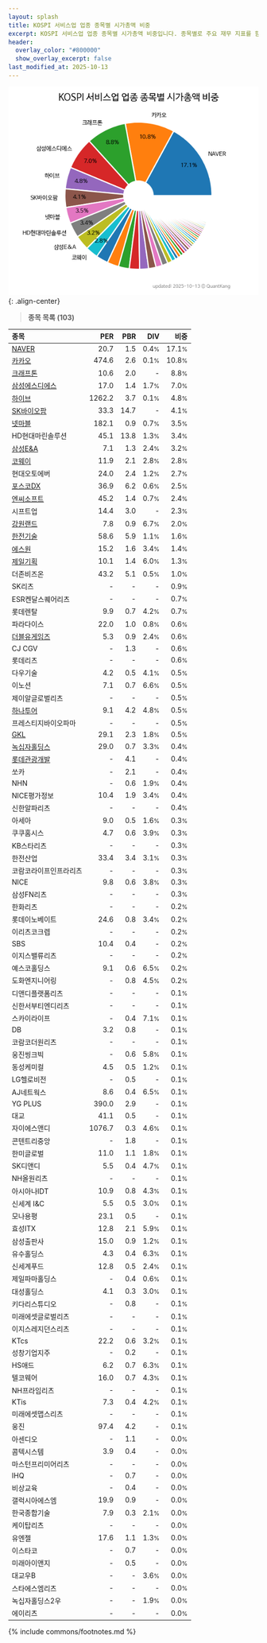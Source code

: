 ```yaml
---
layout: splash
title: KOSPI 서비스업 업종 종목별 시가총액 비중
excerpt: KOSPI 서비스업 업종 종목별 시가총액 비중입니다. 종목별로 주요 재무 지표를 함께 표시합니다.
header:
  overlay_color: "#800000"
  show_overlay_excerpt: false
last_modified_at: 2025-10-13
---
```



![KOSPI 서비스업 업종 종목별 시가총액 비중](/stats/sector/images/kospi_업종_서비스업_종목.png){: .align-center}


> **종목 목록 (103)**<a id="list"></a>

| **종목** | **PER** | **PBR** | **DIV** | **비중** |
| :------- | ------: | ------: | ------: | -------: |
| [NAVER](/035420/) | 20.7 | 1.5 | 0.4<small>%</small> | 17.1<small>%</small> |
| [카카오](/035720/) | 474.6 | 2.6 | 0.1<small>%</small> | 10.8<small>%</small> |
| [크래프톤](/259960/) | 10.6 | 2.0 | - | 8.8<small>%</small> |
| [삼성에스디에스](/018260/) | 17.0 | 1.4 | 1.7<small>%</small> | 7.0<small>%</small> |
| [하이브](/352820/) | 1262.2 | 3.7 | 0.1<small>%</small> | 4.8<small>%</small> |
| [SK바이오팜](/326030/) | 33.3 | 14.7 | - | 4.1<small>%</small> |
| [넷마블](/251270/) | 182.1 | 0.9 | 0.7<small>%</small> | 3.5<small>%</small> |
| HD현대마린솔루션 | 45.1 | 13.8 | 1.3<small>%</small> | 3.4<small>%</small> |
| [삼성E&A](/028050/) | 7.1 | 1.3 | 2.4<small>%</small> | 3.2<small>%</small> |
| [코웨이](/021240/) | 11.9 | 2.1 | 2.8<small>%</small> | 2.8<small>%</small> |
| 현대오토에버 | 24.0 | 2.4 | 1.2<small>%</small> | 2.7<small>%</small> |
| [포스코DX](/022100/) | 36.9 | 6.2 | 0.6<small>%</small> | 2.5<small>%</small> |
| [엔씨소프트](/036570/) | 45.2 | 1.4 | 0.7<small>%</small> | 2.4<small>%</small> |
| 시프트업 | 14.4 | 3.0 | - | 2.3<small>%</small> |
| [강원랜드](/035250/) | 7.8 | 0.9 | 6.7<small>%</small> | 2.0<small>%</small> |
| [한전기술](/052690/) | 58.6 | 5.9 | 1.1<small>%</small> | 1.6<small>%</small> |
| [에스원](/012750/) | 15.2 | 1.6 | 3.4<small>%</small> | 1.4<small>%</small> |
| [제일기획](/030000/) | 10.1 | 1.4 | 6.0<small>%</small> | 1.3<small>%</small> |
| 더존비즈온 | 43.2 | 5.1 | 0.5<small>%</small> | 1.0<small>%</small> |
| SK리츠 | - | - | - | 0.9<small>%</small> |
| ESR켄달스퀘어리츠 | - | - | - | 0.7<small>%</small> |
| 롯데렌탈 | 9.9 | 0.7 | 4.2<small>%</small> | 0.7<small>%</small> |
| 파라다이스 | 22.0 | 1.0 | 0.8<small>%</small> | 0.6<small>%</small> |
| [더블유게임즈](/192080/) | 5.3 | 0.9 | 2.4<small>%</small> | 0.6<small>%</small> |
| CJ CGV | - | 1.3 | - | 0.6<small>%</small> |
| 롯데리츠 | - | - | - | 0.6<small>%</small> |
| 다우기술 | 4.2 | 0.5 | 4.1<small>%</small> | 0.5<small>%</small> |
| 이노션 | 7.1 | 0.7 | 6.6<small>%</small> | 0.5<small>%</small> |
| 제이알글로벌리츠 | - | - | - | 0.5<small>%</small> |
| [하나투어](/039130/) | 9.1 | 4.2 | 4.8<small>%</small> | 0.5<small>%</small> |
| 프레스티지바이오파마 | - | - | - | 0.5<small>%</small> |
| [GKL](/114090/) | 29.1 | 2.3 | 1.8<small>%</small> | 0.5<small>%</small> |
| [녹십자홀딩스](/005250/) | 29.0 | 0.7 | 3.3<small>%</small> | 0.4<small>%</small> |
| [롯데관광개발](/032350/) | - | 4.1 | - | 0.4<small>%</small> |
| 쏘카 | - | 2.1 | - | 0.4<small>%</small> |
| NHN | - | 0.6 | 1.9<small>%</small> | 0.4<small>%</small> |
| NICE평가정보 | 10.4 | 1.9 | 3.4<small>%</small> | 0.4<small>%</small> |
| 신한알파리츠 | - | - | - | 0.4<small>%</small> |
| 아세아 | 9.0 | 0.5 | 1.6<small>%</small> | 0.3<small>%</small> |
| 쿠쿠홈시스 | 4.7 | 0.6 | 3.9<small>%</small> | 0.3<small>%</small> |
| KB스타리츠 | - | - | - | 0.3<small>%</small> |
| 한전산업 | 33.4 | 3.4 | 3.1<small>%</small> | 0.3<small>%</small> |
| 코람코라이프인프라리츠 | - | - | - | 0.3<small>%</small> |
| NICE | 9.8 | 0.6 | 3.8<small>%</small> | 0.3<small>%</small> |
| 삼성FN리츠 | - | - | - | 0.3<small>%</small> |
| 한화리츠 | - | - | - | 0.2<small>%</small> |
| 롯데이노베이트 | 24.6 | 0.8 | 3.4<small>%</small> | 0.2<small>%</small> |
| 이리츠코크렙 | - | - | - | 0.2<small>%</small> |
| SBS | 10.4 | 0.4 | - | 0.2<small>%</small> |
| 이지스밸류리츠 | - | - | - | 0.2<small>%</small> |
| 예스코홀딩스 | 9.1 | 0.6 | 6.5<small>%</small> | 0.2<small>%</small> |
| 도화엔지니어링 | - | 0.8 | 4.5<small>%</small> | 0.2<small>%</small> |
| 디앤디플랫폼리츠 | - | - | - | 0.1<small>%</small> |
| 신한서부티엔디리츠 | - | - | - | 0.1<small>%</small> |
| 스카이라이프 | - | 0.4 | 7.1<small>%</small> | 0.1<small>%</small> |
| DB | 3.2 | 0.8 | - | 0.1<small>%</small> |
| 코람코더원리츠 | - | - | - | 0.1<small>%</small> |
| 웅진씽크빅 | - | 0.6 | 5.8<small>%</small> | 0.1<small>%</small> |
| 동성케미컬 | 4.5 | 0.5 | 1.2<small>%</small> | 0.1<small>%</small> |
| LG헬로비전 | - | 0.5 | - | 0.1<small>%</small> |
| AJ네트웍스 | 8.6 | 0.4 | 6.5<small>%</small> | 0.1<small>%</small> |
| YG PLUS | 390.0 | 2.9 | - | 0.1<small>%</small> |
| 대교 | 41.1 | 0.5 | - | 0.1<small>%</small> |
| 자이에스앤디 | 1076.7 | 0.3 | 4.6<small>%</small> | 0.1<small>%</small> |
| 콘텐트리중앙 | - | 1.8 | - | 0.1<small>%</small> |
| 한미글로벌 | 11.0 | 1.1 | 1.8<small>%</small> | 0.1<small>%</small> |
| SK디앤디 | 5.5 | 0.4 | 4.7<small>%</small> | 0.1<small>%</small> |
| NH올원리츠 | - | - | - | 0.1<small>%</small> |
| 아시아나IDT | 10.9 | 0.8 | 4.3<small>%</small> | 0.1<small>%</small> |
| 신세계 I&C | 5.5 | 0.5 | 3.0<small>%</small> | 0.1<small>%</small> |
| 모나용평 | 23.1 | 0.5 | - | 0.1<small>%</small> |
| 효성ITX | 12.8 | 2.1 | 5.9<small>%</small> | 0.1<small>%</small> |
| 삼성출판사 | 15.0 | 0.9 | 1.2<small>%</small> | 0.1<small>%</small> |
| 유수홀딩스 | 4.3 | 0.4 | 6.3<small>%</small> | 0.1<small>%</small> |
| 신세계푸드 | 12.8 | 0.5 | 2.4<small>%</small> | 0.1<small>%</small> |
| 제일파마홀딩스 | - | 0.4 | 0.6<small>%</small> | 0.1<small>%</small> |
| 대성홀딩스 | 4.1 | 0.3 | 3.0<small>%</small> | 0.1<small>%</small> |
| 키다리스튜디오 | - | 0.8 | - | 0.1<small>%</small> |
| 미래에셋글로벌리츠 | - | - | - | 0.1<small>%</small> |
| 이지스레지던스리츠 | - | - | - | 0.1<small>%</small> |
| KTcs | 22.2 | 0.6 | 3.2<small>%</small> | 0.1<small>%</small> |
| 성창기업지주 | - | 0.2 | - | 0.1<small>%</small> |
| HS애드 | 6.2 | 0.7 | 6.3<small>%</small> | 0.1<small>%</small> |
| 텔코웨어 | 16.0 | 0.7 | 4.3<small>%</small> | 0.1<small>%</small> |
| NH프라임리츠 | - | - | - | 0.1<small>%</small> |
| KTis | 7.3 | 0.4 | 4.2<small>%</small> | 0.1<small>%</small> |
| 미래에셋맵스리츠 | - | - | - | 0.1<small>%</small> |
| 웅진 | 97.4 | 4.2 | - | 0.1<small>%</small> |
| 아센디오 | - | 1.1 | - | 0.0<small>%</small> |
| 콤텍시스템 | 3.9 | 0.4 | - | 0.0<small>%</small> |
| 마스턴프리미어리츠 | - | - | - | 0.0<small>%</small> |
| IHQ | - | 0.7 | - | 0.0<small>%</small> |
| 비상교육 | - | 0.4 | - | 0.0<small>%</small> |
| 갤럭시아에스엠 | 19.9 | 0.9 | - | 0.0<small>%</small> |
| 한국종합기술 | 7.9 | 0.3 | 2.1<small>%</small> | 0.0<small>%</small> |
| 케이탑리츠 | - | - | - | 0.0<small>%</small> |
| 유엔젤 | 17.6 | 1.1 | 1.3<small>%</small> | 0.0<small>%</small> |
| 이스타코 | - | 0.7 | - | 0.0<small>%</small> |
| 미래아이앤지 | - | 0.5 | - | 0.0<small>%</small> |
| 대교우B | - | - | 3.6<small>%</small> | 0.0<small>%</small> |
| 스타에스엠리츠 | - | - | - | 0.0<small>%</small> |
| 녹십자홀딩스2우 | - | - | 1.9<small>%</small> | 0.0<small>%</small> |
| 에이리츠 | - | - | - | 0.0<small>%</small> |

{% include commons/footnotes.md %}